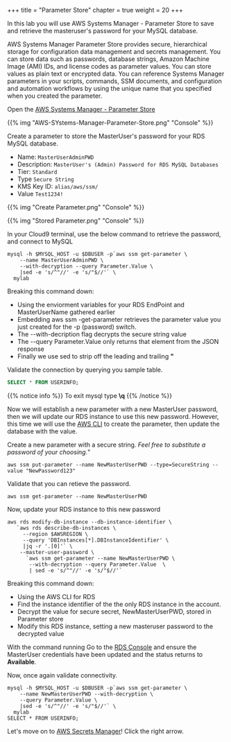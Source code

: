 +++
title = "Parameter Store"
chapter = true
weight = 20
+++

In this lab you will use AWS Systems Manager - Parameter Store to save and retrieve the masteruser's password for your MySQL database.

AWS Systems Manager Parameter Store provides secure, hierarchical storage for configuration data management and secrets management. You can store data such as passwords, database strings, Amazon Machine Image (AMI) IDs, and license codes as parameter values. You can store values as plain text or encrypted data. You can reference Systems Manager parameters in your scripts, commands, SSM documents, and configuration and automation workflows by using the unique name that you specified when you created the parameter. 

Open the [AWS Systems Manager - Parameter Store](https://console.aws.amazon.com/systems-manager/parameters)

{{% img "AWS-SYstems-Manager-Parameter-Store.png" "Console" %}} 

Create a parameter to store the MasterUser's password for your RDS MySQL database.
- Name: `MasterUserAdminPWD`
- Description: `MasterUser's (Admin) Password for RDS MySQL Databases`
- Tier: `Standard`
- Type `Secure String`
- KMS Key ID: `alias/aws/ssm/`
- Value `Test1234!`

{{% img "Create Parameter.png" "Console" %}} 

{{% img "Stored Parameter.png" "Console" %}} 

In your Cloud9 terminal, use the below command to retrieve the password, and connect to MySQL

```
mysql -h $MYSQL_HOST -u $DBUSER -p`aws ssm get-parameter \
    --name MasterUserAdminPWD \
    --with-decryption --query Parameter.Value \
    |sed -e 's/^"//' -e 's/"$//'` \
  mylab
```

Breaking this command down:
- Using the enviorment variables for your RDS EndPoint and MasterUserName gathered earlier
- Embedding aws ssm -get-parameter retrieves the parameter value you just created for the -p (password) switch.
- The --with-decription flag decrypts the secure string value
- The --query Parameter.Value only returns that element from the JSON response
- Finally we use sed to strip off the leading and trailing **"**

Validate the connection by querying you sample table.
``` sql
SELECT * FROM USERINFO;
```
{{% notice info %}}
To exit mysql type **\q**
{{% /notice %}}  

Now we will establish a new parameter with a new MasterUser password, then we will update our RDS instance to use this new password.  However, this time we will use the [AWS CLI]() to create the parameter, then update the database with the value.

Create a new parameter with a secure string.  *Feel free to substitute a password of your choosing.*"
```
aws ssm put-parameter --name NewMasterUserPWD --type=SecureString --value "NewPassword123"
```

Validate that you can retieve the password.
```
aws ssm get-parameter --name NewMasterUserPWD
```

Now, update your RDS instance to this new password
```
aws rds modify-db-instance --db-instance-identifier \
   `aws rds describe-db-instances \
     --region $AWSREGION \
     --query 'DBInstances[*].DBInstanceIdentifier' \
     |jq -r '.[0]'` \
    --master-user-password \
      `aws ssm get-parameter --name NewMasterUserPWD \
       --with-decryption --query Parameter.Value  \
       | sed -e 's/^"//' -e 's/"$//'`
```
Breaking this command down:
- Using the AWS CLI for RDS
- Find the instance identifier of the the only RDS instance in the account.
- Decrypt the value for secure secret, NewMasterUserPWD, stored in Parameter store
- Modify this RDS instance, setting a new masteruser password to the decrypted value

With the command running Go to the [RDS Console](https://console.aws.amazon.com/rds/home#database:id=rds-mysql-lab) and ensure the MasterUser credentials have been updated and the status returns to **Available**.

Now, once again validate connectivity.
```
mysql -h $MYSQL_HOST -u $DBUSER -p`aws ssm get-parameter \
    --name NewMasterUserPWD --with-decryption \
    --query Parameter.Value \
    |sed -e 's/^"//' -e 's/"$//'` \
  mylab
SELECT * FROM USERINFO;
```

Let's move on to [AWS Secrets Manager](https://aws.amazon.com/secrets-manager/)!  Click the right arrow.